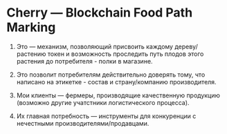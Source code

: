 # Cherry — Blockchain Food Path Marking


1) Это — механизм, позволяющий присвоить каждому дереву/растению токен и возможность проследить путь плодов этого растения до потребителя - полки в магазине.

2) Это позволит потребителям действительно доверять тому, что написано на этикетке - состав и страну/компанию производителя. 

3) Мои клиенты — фермеры, производящие качественную продукцию (возможно другие учатстники логистического процесса).

4) Их главная потребность — инструменты для конкуренции с нечестными производителями/продавцами.
